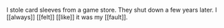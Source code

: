 I stole card sleeves from a game store. They shut down a few years later. I [[always]] [[felt]] [[like]] it was my [[fault]]. 